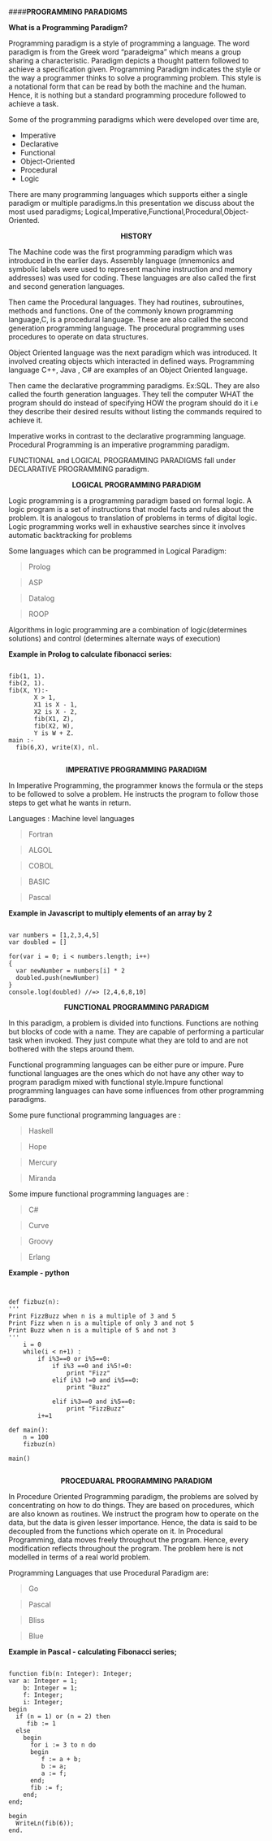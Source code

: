 ####**PROGRAMMING PARADIGMS**
				
<b>What is a Programming Paradigm?</b>

<p>
Programming paradigm is a style of programming a language.
The word paradigm is from the Greek word “paradeigma” which means a group sharing a characteristic.
Paradigm depicts a thought pattern followed to achieve a specification given.
Programming Paradigm indicates the style or the way a programmer thinks to solve a programming problem. 
This style is a notational form that can be read by both the machine and the human. 
Hence, it is nothing but a standard programming procedure followed to achieve a task.
</p>

Some of the programming paradigms which were developed over time are,

* Imperative
* Declarative
* Functional
* Object-Oriented
* Procedural
*  Logic
 
<p>
There are many programming languages which supports either a single paradigm 
or multiple paradigms.In this presentation we discuss about the most used paradigms;
Logical,Imperative,Functional,Procedural,Object-Oriented. 
</p>

<p style="text-align:center"><b>HISTORY</b></p>

<p>
The Machine code was the first programming paradigm which was introduced in
the earlier days. Assembly language (mnemonics and symbolic labels were used
to represent machine instruction and memory addresses)
was used for coding. These languages are also called the first and 
second generation languages.
</p>

<p>
Then came the Procedural languages. They had routines, subroutines, methods
and functions. One of the commonly known programming language,C, is a procedural 
language. These are also called the second generation programming language.
The procedural programming uses procedures to operate on data structures.
</p>

<p>
Object Oriented language was the next paradigm which was introduced. It involved 
creating objects which interacted in defined ways. Programming language C++, Java ,
C# are examples of an Object Oriented language.
</p>

<p>
Then came the declarative programming paradigms. Ex:SQL. They are also called the 
fourth generation languages. They tell the computer WHAT the program 
should do instead of specifying HOW the program should do it i.e they describe
their desired results without listing the commands required to achieve it.
</p>

<p>
Imperative works in contrast to the declarative programming language. Procedural
Programming is an imperative programming paradigm.  
</p>

<p>
FUNCTIONAL and LOGICAL PROGRAMMING PARADIGMS fall under DECLARATIVE 
PROGRAMMING paradigm.
<p>

<p style="text-align:center;font-weight:bold"><b>LOGICAL PROGRAMMING PARADIGM</b></p>
			
<p>								
Logic programming is a programming paradigm based on formal logic. 
A logic program is a set of instructions that model facts and rules about the problem. 
It is analogous to translation of problems in terms of digital logic. 
Logic programming works well in exhaustive searches since it involves automatic backtracking for problems
</p>


Some languages which can be programmed in Logical Paradigm:

> Prolog

> ASP

>Datalog

>ROOP
 
<p>
Algorithms in logic programming are a combination of logic(determines solutions) and control
(determines alternate ways of execution)
</p>
 
<b>Example in Prolog to calculate fibonacci series:</b>

<pre><code>
fib(1, 1).
fib(2, 1).
fib(X, Y):-
       X > 1,
       X1 is X - 1,
       X2 is X - 2,
       fib(X1, Z),
       fib(X2, W),
       Y is W + Z.
main :-
  fib(6,X), write(X), nl.

</pre></code>
						

<p style="text-align:center;font-weight:bold"><b>IMPERATIVE PROGRAMMING PARADIGM</b></p>
			
<p>
In Imperative Programming, the programmer knows the formula or the steps to be followed to
solve a problem. He instructs the program to follow those steps to get what he wants in return. 
</p>

Languages :
Machine level languages

>Fortran

>ALGOL

>COBOL

>BASIC

>Pascal

<p>
<b>Example in Javascript to multiply elements of an array by 2</b>
</p>

<pre><code>
var numbers = [1,2,3,4,5]
var doubled = []

for(var i = 0; i < numbers.length; i++) 
{
  var newNumber = numbers[i] * 2
  doubled.push(newNumber)
}
console.log(doubled) //=> [2,4,6,8,10]
</code></pre>


<p style="text-align:center;font-weight:bold">FUNCTIONAL PROGRAMMING PARADIGM</p>

<p>
In this paradigm, a problem is divided into functions. 
Functions are nothing but blocks of code with a name. 
They are capable of performing a particular task when invoked. 
They just compute what they are told to and are not bothered with the steps around them.
</p>

<p>
Functional programming languages can be either pure or impure. 
Pure functional languages are the ones which do not have any other way to program paradigm
mixed with functional style.Impure functional programming languages can have some influences
from other programming paradigms.
</p>

<p>
Some pure functional programming languages are :
</p>

>Haskell

>Hope

>Mercury

>Miranda

Some impure functional programming languages are :

>C#

>Curve

>Groovy

>Erlang
 
<b>Example - python</b>

<pre>
<code>

def fizbuz(n):
'''
Print FizzBuzz when n is a multiple of 3 and 5
Print Fizz when n is a multiple of only 3 and not 5
Print Buzz when n is a multiple of 5 and not 3
'''
    i = 0
    while(i < n+1) :
        if i%3==0 or i%5==0:
            if i%3 ==0 and i%5!=0:
                print "Fizz"
            elif i%3 !=0 and i%5==0:
                print "Buzz"

            elif i%3==0 and i%5==0:
                print "FizzBuzz"
        i+=1

def main():
    n = 100
    fizbuz(n)

main()

</pre></code>



<p style="text-align:center;font-weight:bold"><b>PROCEDUARAL PROGRAMMING PARADIGM</b></p>

<p>
In Procedure Oriented Programming paradigm, the problems are solved by concentrating on how to do things.
They are based on procedures, which are also known as routines. We instruct the program how to operate 
on the data, but the data is given lesser importance. Hence, the data is said to be decoupled from the 
functions which operate on it. In Procedural Programming, data moves freely throughout the program. 
Hence, every modification reflects throughout the program. The problem here is not modelled in terms of 
a real world problem.
</p>


<p>Programming Languages that use Procedural Paradigm are:
</p>

> Go

> Pascal

> Bliss 

> Blue

<b>Example in Pascal - calculating Fibonacci series;</b>

<pre><code>
function fib(n: Integer): Integer;
var a: Integer = 1;
    b: Integer = 1;
    f: Integer;
    i: Integer;
begin
  if (n = 1) or (n = 2) then
     fib := 1
  else
    begin
      for i := 3 to n do
      begin
         f := a + b;
         b := a;
         a := f;
      end;
      fib := f;
    end;
end;

begin
  WriteLn(fib(6));
end.

</code></pre>


